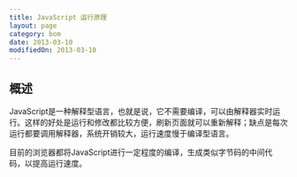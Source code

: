 ```yaml
---
title: JavaScript 运行原理
layout: page
category: bom
date: 2013-03-10
modifiedOn: 2013-03-10
---
```


## 概述

JavaScript是一种解释型语言，也就是说，它不需要编译，可以由解释器实时运行。这样的好处是运行和修改都比较方便，刷新页面就可以重新解释；缺点是每次运行都要调用解释器，系统开销较大，运行速度慢于编译型语言。

目前的浏览器都将JavaScript进行一定程度的编译，生成类似字节码的中间代码，以提高运行速度。

